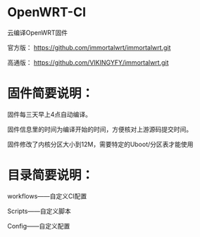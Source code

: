 # OpenWRT-CI
云编译OpenWRT固件

官方版：
https://github.com/immortalwrt/immortalwrt.git

高通版：
https://github.com/VIKINGYFY/immortalwrt.git

# 固件简要说明：

固件每三天早上4点自动编译。

固件信息里的时间为编译开始的时间，方便核对上游源码提交时间。

固件修改了内核分区大小到12M，需要特定的Uboot/分区表才能使用

# 目录简要说明：

workflows——自定义CI配置

Scripts——自定义脚本

Config——自定义配置
